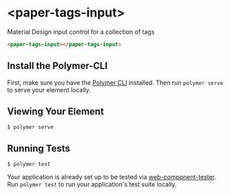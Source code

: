 # \<paper-tags-input\>

Material Design input control for a collection of tags

<!--
```
<custom-element-demo>
  <template>
    <link rel="import" href="paper-tags-input.html">
    <paper-tags-input></paper-tags-input>
  </template>
</custom-element-demo>
```
-->
```html
<paper-tags-input></paper-tags-input>
```

## Install the Polymer-CLI

First, make sure you have the [Polymer CLI](https://www.npmjs.com/package/polymer-cli) installed. Then run `polymer serve` to serve your element locally.

## Viewing Your Element

```
$ polymer serve
```

## Running Tests

```
$ polymer test
```

Your application is already set up to be tested via [web-component-tester](https://github.com/Polymer/web-component-tester). Run `polymer test` to run your application's test suite locally.
